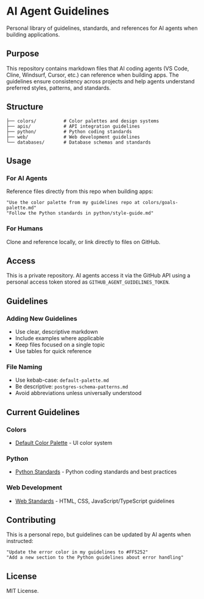 # AI Agent Guidelines

Personal library of guidelines, standards, and references for AI agents when building applications.

## Purpose

This repository contains markdown files that AI coding agents (VS Code, Cline, Windsurf, Cursor, etc.) can reference when building apps. The guidelines ensure consistency across projects and help agents understand preferred styles, patterns, and standards.

## Structure

```
├── colors/          # Color palettes and design systems
├── apis/            # API integration guidelines
├── python/          # Python coding standards
├── web/             # Web development guidelines
└── databases/       # Database schemas and standards
```

## Usage

### For AI Agents
Reference files directly from this repo when building apps:

```
"Use the color palette from my guidelines repo at colors/goals-palette.md"
"Follow the Python standards in python/style-guide.md"
```

### For Humans
Clone and reference locally, or link directly to files on GitHub.

## Access

This is a private repository. AI agents access it via the GitHub API using a personal access token stored as `GITHUB_AGENT_GUIDELINES_TOKEN`.

## Guidelines

### Adding New Guidelines
- Use clear, descriptive markdown
- Include examples where applicable
- Keep files focused on a single topic
- Use tables for quick reference

### File Naming
- Use kebab-case: `default-palette.md`
- Be descriptive: `postgres-schema-patterns.md`
- Avoid abbreviations unless universally understood

## Current Guidelines

### Colors
- [Default Color Palette](colors/default-palette.md) - UI color system

### Python
- [Python Standards](python/standards.md) - Python coding standards and best practices

### Web Development
- [Web Standards](web/standards.md) - HTML, CSS, JavaScript/TypeScript guidelines

## Contributing

This is a personal repo, but guidelines can be updated by AI agents when instructed:

```
"Update the error color in my guidelines to #FF5252"
"Add a new section to the Python guidelines about error handling"
```

## License

MIT License.